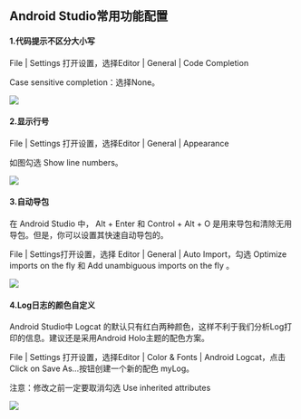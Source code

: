 ## Android Studio常用功能配置

#### 1.代码提示不区分大小写

File | Settings 打开设置，选择Editor | General | Code Completion

Case sensitive completion：选择None。

![](https://i.imgur.com/5epkBug.png)

#### 2.显示行号

File | Settings 打开设置，选择Editor | General | Appearance

如图勾选 Show line numbers。

![](https://i.imgur.com/1m6Q73r.png)

#### 3.自动导包

在 Android Studio 中， Alt + Enter 和 Control + Alt + O 是用来导包和清除无用导包。但是，你可以设置其快速自动导包的。

File | Settings打开设置，选择 Editor | General | Auto Import，勾选 Optimize imports on the fly 和 Add unambiguous imports on the fly 。

![](https://i.imgur.com/UDRSUny.png)

#### 4.Log日志的颜色自定义

Android Studio中 Logcat 的默认只有红白两种颜色，这样不利于我们分析Log打印的信息。建议还是采用Android Holo主题的配色方案。

File | Settings 打开设置，选择Editor | Color & Fonts | Android Logcat，点击 Click on Save As…按钮创建一个新的配色 myLog。

注意：修改之前一定要取消勾选 Use inherited attributes

![](https://i.imgur.com/R6ZuSy1.png)






